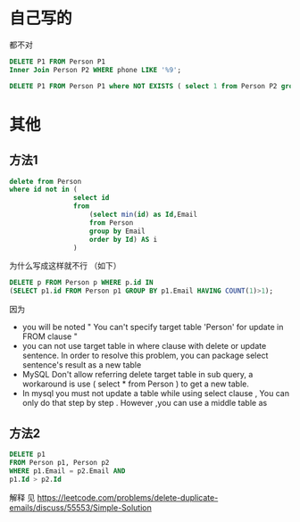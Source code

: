 
# 自己写的 

都不对 
```sql
DELETE P1 FROM Person P1 
Inner Join Person P2 WHERE phone LIKE '%9';

DELETE P1 FROM Person P1 where NOT EXISTS ( select 1 from Person P2 group by P2.email )

```

# 其他 

## 方法1 
```sql 
delete from Person
where id not in (
                select id 
                from
                    (select min(id) as Id,Email
                    from Person
                    group by Email
                    order by Id) AS i
                )
```

为什么写成这样就不行 （如下）
```sql 
DELETE p FROM Person p WHERE p.id IN 
(SELECT p1.id FROM Person p1 GROUP BY p1.Email HAVING COUNT(1)>1);
```

因为 
- you will be noted " You can't specify target table 'Person' for update in FROM clause "
- you can  not use target table in where clause with delete or update sentence. In order to resolve this problem, you can package select sentence's result as a new table
- MySQL Don't allow referring delete target table in sub query, a workaround is use ( select * from Person ) to get a new table.
- In mysql you must not update a table while using select clause , You can only do that step by step . However ,you can use a middle table as


## 方法2 
```sql 
DELETE p1
FROM Person p1, Person p2
WHERE p1.Email = p2.Email AND
p1.Id > p2.Id
```
解释 见 https://leetcode.com/problems/delete-duplicate-emails/discuss/55553/Simple-Solution








